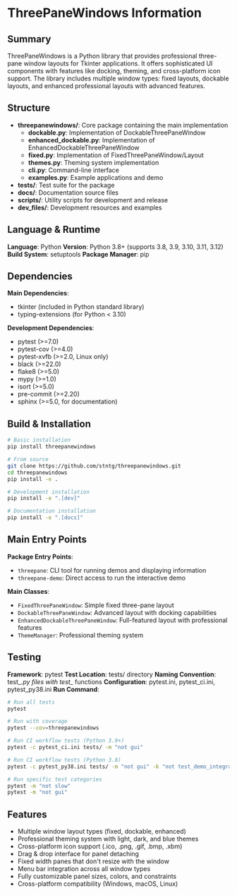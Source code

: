 # ThreePaneWindows Information

## Summary

ThreePaneWindows is a Python library that provides professional three-pane window layouts for Tkinter applications. It offers sophisticated UI components with features like docking, theming, and cross-platform icon support. The library includes multiple window types: fixed layouts, dockable layouts, and enhanced professional layouts with advanced features.

## Structure

- **threepanewindows/**: Core package containing the main implementation
  - **dockable.py**: Implementation of DockableThreePaneWindow
  - **enhanced_dockable.py**: Implementation of EnhancedDockableThreePaneWindow
  - **fixed.py**: Implementation of FixedThreePaneWindow/Layout
  - **themes.py**: Theming system implementation
  - **cli.py**: Command-line interface
  - **examples.py**: Example applications and demo
- **tests/**: Test suite for the package
- **docs/**: Documentation source files
- **scripts/**: Utility scripts for development and release
- **dev_files/**: Development resources and examples

## Language & Runtime

**Language**: Python
**Version**: Python 3.8+ (supports 3.8, 3.9, 3.10, 3.11, 3.12)
**Build System**: setuptools
**Package Manager**: pip

## Dependencies

**Main Dependencies**:
- tkinter (included in Python standard library)
- typing-extensions (for Python < 3.10)

**Development Dependencies**:
- pytest (>=7.0)
- pytest-cov (>=4.0)
- pytest-xvfb (>=2.0, Linux only)
- black (>=22.0)
- flake8 (>=5.0)
- mypy (>=1.0)
- isort (>=5.0)
- pre-commit (>=2.20)
- sphinx (>=5.0, for documentation)

## Build & Installation

```bash
# Basic installation
pip install threepanewindows

# From source
git clone https://github.com/stntg/threepanewindows.git
cd threepanewindows
pip install -e .

# Development installation
pip install -e ".[dev]"

# Documentation installation
pip install -e ".[docs]"
```

## Main Entry Points

**Package Entry Points**:
- `threepane`: CLI tool for running demos and displaying information
- `threepane-demo`: Direct access to run the interactive demo

**Main Classes**:
- `FixedThreePaneWindow`: Simple fixed three-pane layout
- `DockableThreePaneWindow`: Advanced layout with docking capabilities
- `EnhancedDockableThreePaneWindow`: Full-featured layout with professional features
- `ThemeManager`: Professional theming system

## Testing

**Framework**: pytest
**Test Location**: tests/ directory
**Naming Convention**: test_*.py files with test_* functions
**Configuration**: pytest.ini, pytest_ci.ini, pytest_py38.ini
**Run Command**:
```bash
# Run all tests
pytest

# Run with coverage
pytest --cov=threepanewindows

# Run CI workflow tests (Python 3.9+)
pytest -c pytest_ci.ini tests/ -m "not gui"

# Run CI workflow tests (Python 3.8)
pytest -c pytest_py38.ini tests/ -m "not gui" -k "not test_demo_integration_with_mainloop and not test_run_demo_creates_window and not test_examples_no_longer_hang"

# Run specific test categories
pytest -m "not slow"
pytest -m "not gui"
```

## Features

- Multiple window layout types (fixed, dockable, enhanced)
- Professional theming system with light, dark, and blue themes
- Cross-platform icon support (.ico, .png, .gif, .bmp, .xbm)
- Drag & drop interface for panel detaching
- Fixed width panes that don't resize with the window
- Menu bar integration across all window types
- Fully customizable panel sizes, colors, and constraints
- Cross-platform compatibility (Windows, macOS, Linux)
